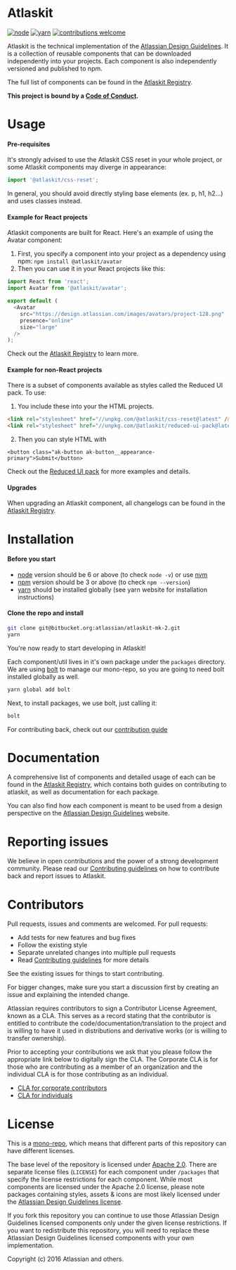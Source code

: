 # Atlaskit

[![node](https://img.shields.io/badge/node-8.4.0%2B-brightgreen.svg)](https://nodejs.org/en/)
[![yarn](https://img.shields.io/badge/bolt-0.20.6%2B-brightgreen.svg)](http://boltpkg.com/)
[![contributions welcome](https://img.shields.io/badge/contributions-welcome-brightgreen.svg?style=flat)](https://bitbucket.org/atlassian/atlaskit-mk-2/src/fc2a265c47d90026df05e1363bb52027dd20689a/CONTRIBUTING.md)

Atlaskit is the technical implementation of the [Atlassian Design Guidelines][adg]. It is a collection of reusable components that can be downloaded independently into your projects. Each component is also independently versioned and published to npm.

The full list of components can be found in the [Atlaskit Registry][atlaskitregistry].

**This project is bound by a [Code of Conduct][codeofconduct].**

# Usage

#### Pre-requisites

It's strongly advised to use the Atlaskit CSS reset in your whole project, or some Atlaskit components
may diverge in appearance:

```javascript
import '@atlaskit/css-reset';
```

In general, you should avoid directly styling base elements (ex. p, h1, h2…) and uses classes instead.

#### Example for React projects

Atlaskit components are built for React. Here's an example of using the Avatar component:

1. First, you specify a component into your project as a dependency using npm: `npm install @atlaskit/avatar`
2. Then you can use it in your React projects like this:

```javascript
import React from 'react';
import Avatar from '@atlaskit/avatar';

export default (
  <Avatar
    src="https://design.atlassian.com/images/avatars/project-128.png"
    presence="online"
    size="large"
  />
);
```

Check out the [Atlaskit Registry][atlaskitregistry] to learn more.

#### Example for non-React projects

There is a subset of components available as styles called the Reduced UI pack.
To use:

1. You include these into your the HTML projects.

```html
<link rel="stylesheet" href="//unpkg.com/@atlaskit/css-reset@latest" />
<link rel="stylesheet" href="//unpkg.com/@atlaskit/reduced-ui-pack@latest" />
```

2. Then you can style HTML with

`<button class="ak-button ak-button__appearance-primary">Submit</button>`

Check out the [Reduced UI pack](http://go.atlassian.com/reduced-ui-pack) for more examples and details.

#### Upgrades

When upgrading an Atlaskit component, all changelogs can be found in the [Atlaskit Registry][atlaskitregistry].

# Installation

#### Before you start

* [node](https://nodejs.org/) version should be 6 or above (to check `node -v`) or use [nvm](https://github.com/creationix/nvm)
* [npm](https://www.npmjs.com/) version should be 3 or above (to check `npm --version`)
* [yarn](https://yarnpkg.com/) should be installed globally (see yarn website for installation instructions)

#### Clone the repo and install

```sh
git clone git@bitbucket.org:atlassian/atlaskit-mk-2.git
yarn
```

You're now ready to start developing in Atlaskit!

Each component/util lives in it's own package under the `packages` directory. We are using [bolt](https://github.com/boltpkg/bolt) to manage our mono-repo, so you are going to need bolt installed globally as well.

```sh
yarn global add bolt
```

Next, to install packages, we use bolt, just calling it:

```sh
bolt
```

For contributing back, check out our [contribution guide](http://atlaskit.atlassian.com/docs/guides/contributing)

# Documentation

A comprehensive list of components and detailed usage of each can be found in the [Atlaskit Registry][atlaskitregistry], which contains both guides on contributing to atlaskit, as well as documentation for each package.

You can also find how each component is meant to be used from a design perspective on the [Atlassian Design Guidelines][adg] website.

# Reporting issues

We believe in open contributions and the power of a strong development community. Please read our [Contributing guidelines][contributing] on how to contribute back and report issues to Atlaskit.

# Contributors

Pull requests, issues and comments are welcomed. For pull requests:

* Add tests for new features and bug fixes
* Follow the existing style
* Separate unrelated changes into multiple pull requests
* Read [Contributing guidelines][contributing] for more details

See the existing issues for things to start contributing.

For bigger changes, make sure you start a discussion first by creating
an issue and explaining the intended change.

Atlassian requires contributors to sign a Contributor License Agreement,
known as a CLA. This serves as a record stating that the contributor is
entitled to contribute the code/documentation/translation to the project
and is willing to have it used in distributions and derivative works
(or is willing to transfer ownership).

Prior to accepting your contributions we ask that you please follow the appropriate
link below to digitally sign the CLA. The Corporate CLA is for those who are
contributing as a member of an organization and the individual CLA is for
those contributing as an individual.

* [CLA for corporate contributors](https://na2.docusign.net/Member/PowerFormSigning.aspx?PowerFormId=e1c17c66-ca4d-4aab-a953-2c231af4a20b)
* [CLA for individuals](https://na2.docusign.net/Member/PowerFormSigning.aspx?PowerFormId=3f94fbdc-2fbe-46ac-b14c-5d152700ae5d)

# License

This is a [mono-repo](https://github.com/babel/babel/blob/master/doc/design/monorepo.md), which means that different parts of this repository can have different licenses.

The base level of the repository is licensed under [Apache 2.0][license]. There are separate license files (`LICENSE`) for each component under `/packages` that specify the license restrictions for each component. While most components are licensed under the Apache 2.0 license, please note packages containing styles, assets & icons are most likely licensed under the [Atlassian Design Guidelines license][adg_license].

If you fork this repository you can continue to use those Atlassian Design Guidelines licensed components only under the given license restrictions. If you want to redistribute this repository, you will need to replace these Atlassian Design Guidelines licensed components with your own implementation.

Copyright (c) 2016 Atlassian and others.

[adg]: http://atlassian.design/ "Atlassian Design Guidelines"
[adg_license]: https://atlassian.design/guidelines/handy/license
[contributing]: ./CONTRIBUTING.md
[license]: ./LICENSE
[atlaskitregistry]: https://atlaskit.atlassian.com/ "Atlaskit Registry"
[codeofconduct]: ./CODE_OF_CONDUCT.md

